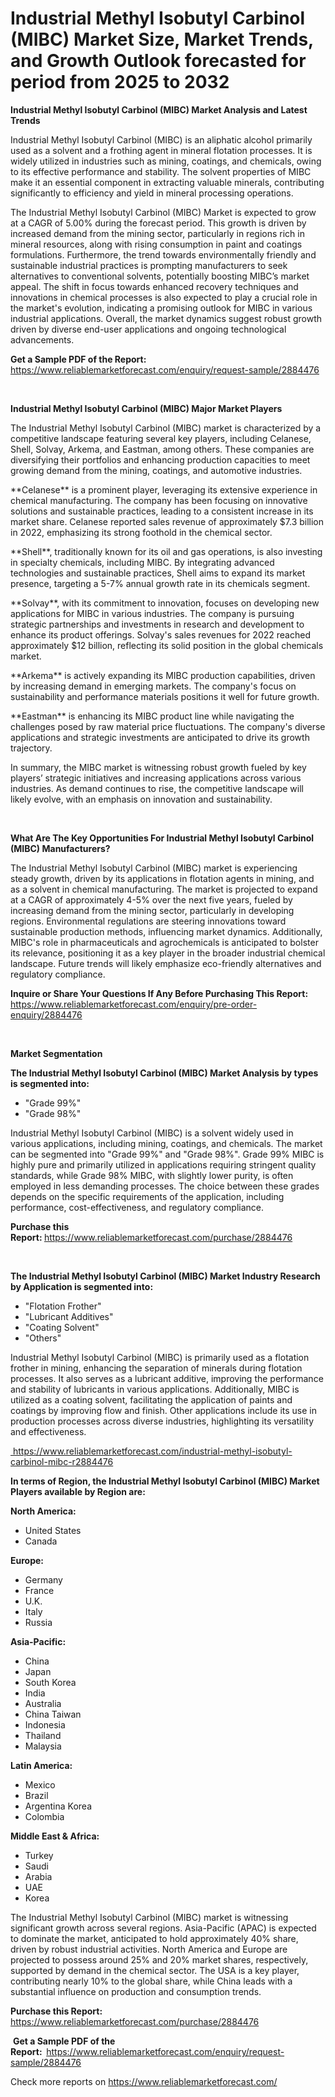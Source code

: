 <p><h1>Industrial Methyl Isobutyl Carbinol (MIBC) Market Size, Market Trends, and Growth Outlook forecasted for period from 2025 to 2032</h1></p><p><strong>Industrial Methyl Isobutyl Carbinol (MIBC) Market Analysis and Latest Trends</strong></p>
<p><p>Industrial Methyl Isobutyl Carbinol (MIBC) is an aliphatic alcohol primarily used as a solvent and a frothing agent in mineral flotation processes. It is widely utilized in industries such as mining, coatings, and chemicals, owing to its effective performance and stability. The solvent properties of MIBC make it an essential component in extracting valuable minerals, contributing significantly to efficiency and yield in mineral processing operations.</p><p>The Industrial Methyl Isobutyl Carbinol (MIBC) Market is expected to grow at a CAGR of 5.00% during the forecast period. This growth is driven by increased demand from the mining sector, particularly in regions rich in mineral resources, along with rising consumption in paint and coatings formulations. Furthermore, the trend towards environmentally friendly and sustainable industrial practices is prompting manufacturers to seek alternatives to conventional solvents, potentially boosting MIBC’s market appeal. The shift in focus towards enhanced recovery techniques and innovations in chemical processes is also expected to play a crucial role in the market's evolution, indicating a promising outlook for MIBC in various industrial applications. Overall, the market dynamics suggest robust growth driven by diverse end-user applications and ongoing technological advancements.</p></p>
<p><strong>Get a Sample PDF of the Report:&nbsp;</strong> <a href="https://www.reliablemarketforecast.com/enquiry/request-sample/2884476?utm_campaign=3046&utm_medium=2&utm_source=Github&utm_content=ia&utm_term=13032025&utm_id=industrial-methyl-isobutyl-carbinol-mibc">https://www.reliablemarketforecast.com/enquiry/request-sample/2884476</a></p>
<p>&nbsp;</p>
<p><strong>Industrial Methyl Isobutyl Carbinol (MIBC) Major Market Players</strong></p>
<p><p>The Industrial Methyl Isobutyl Carbinol (MIBC) market is characterized by a competitive landscape featuring several key players, including Celanese, Shell, Solvay, Arkema, and Eastman, among others. These companies are diversifying their portfolios and enhancing production capacities to meet growing demand from the mining, coatings, and automotive industries.</p><p>**Celanese** is a prominent player, leveraging its extensive experience in chemical manufacturing. The company has been focusing on innovative solutions and sustainable practices, leading to a consistent increase in its market share. Celanese reported sales revenue of approximately $7.3 billion in 2022, emphasizing its strong foothold in the chemical sector.</p><p>**Shell**, traditionally known for its oil and gas operations, is also investing in specialty chemicals, including MIBC. By integrating advanced technologies and sustainable practices, Shell aims to expand its market presence, targeting a 5-7% annual growth rate in its chemicals segment.</p><p>**Solvay**, with its commitment to innovation, focuses on developing new applications for MIBC in various industries. The company is pursuing strategic partnerships and investments in research and development to enhance its product offerings. Solvay's sales revenues for 2022 reached approximately $12 billion, reflecting its solid position in the global chemicals market.</p><p>**Arkema** is actively expanding its MIBC production capabilities, driven by increasing demand in emerging markets. The company's focus on sustainability and performance materials positions it well for future growth.</p><p>**Eastman** is enhancing its MIBC product line while navigating the challenges posed by raw material price fluctuations. The company's diverse applications and strategic investments are anticipated to drive its growth trajectory.</p><p>In summary, the MIBC market is witnessing robust growth fueled by key players’ strategic initiatives and increasing applications across various industries. As demand continues to rise, the competitive landscape will likely evolve, with an emphasis on innovation and sustainability.</p></p>
<p>&nbsp;</p>
<p><strong>What Are The Key Opportunities For Industrial Methyl Isobutyl Carbinol (MIBC) Manufacturers?</strong></p>
<p><p>The Industrial Methyl Isobutyl Carbinol (MIBC) market is experiencing steady growth, driven by its applications in flotation agents in mining, and as a solvent in chemical manufacturing. The market is projected to expand at a CAGR of approximately 4-5% over the next five years, fueled by increasing demand from the mining sector, particularly in developing regions. Environmental regulations are steering innovations toward sustainable production methods, influencing market dynamics. Additionally, MIBC's role in pharmaceuticals and agrochemicals is anticipated to bolster its relevance, positioning it as a key player in the broader industrial chemical landscape. Future trends will likely emphasize eco-friendly alternatives and regulatory compliance.</p></p>
<p><strong>Inquire or Share Your Questions If Any Before Purchasing This Report:</strong> <a href="https://www.reliablemarketforecast.com/enquiry/pre-order-enquiry/2884476?utm_campaign=3046&utm_medium=2&utm_source=Github&utm_content=ia&utm_term=13032025&utm_id=industrial-methyl-isobutyl-carbinol-mibc">https://www.reliablemarketforecast.com/enquiry/pre-order-enquiry/2884476</a></p>
<p>&nbsp;</p>
<p><strong>Market Segmentation</strong></p>
<p><strong>The Industrial Methyl Isobutyl Carbinol (MIBC) Market Analysis by types is segmented into:</strong></p>
<p><ul><li>"Grade 99%"</li><li>"Grade 98%"</li></ul></p>
<p><p>Industrial Methyl Isobutyl Carbinol (MIBC) is a solvent widely used in various applications, including mining, coatings, and chemicals. The market can be segmented into "Grade 99%" and "Grade 98%". Grade 99% MIBC is highly pure and primarily utilized in applications requiring stringent quality standards, while Grade 98% MIBC, with slightly lower purity, is often employed in less demanding processes. The choice between these grades depends on the specific requirements of the application, including performance, cost-effectiveness, and regulatory compliance.</p></p>
<p><strong>Purchase this Report:&nbsp;</strong><a href="https://www.reliablemarketforecast.com/purchase/2884476?utm_campaign=3046&utm_medium=2&utm_source=Github&utm_content=ia&utm_term=13032025&utm_id=industrial-methyl-isobutyl-carbinol-mibc">https://www.reliablemarketforecast.com/purchase/2884476</a></p>
<p>&nbsp;</p>
<p><strong>The Industrial Methyl Isobutyl Carbinol (MIBC) Market Industry Research by Application is segmented into:</strong></p>
<p><ul><li>"Flotation Frother"</li><li>"Lubricant Additives"</li><li>"Coating Solvent"</li><li>"Others"</li></ul></p>
<p><p>Industrial Methyl Isobutyl Carbinol (MIBC) is primarily used as a flotation frother in mining, enhancing the separation of minerals during flotation processes. It also serves as a lubricant additive, improving the performance and stability of lubricants in various applications. Additionally, MIBC is utilized as a coating solvent, facilitating the application of paints and coatings by improving flow and finish. Other applications include its use in production processes across diverse industries, highlighting its versatility and effectiveness.</p></p>
<p><a href="https://www.reliablemarketforecast.com/industrial-methyl-isobutyl-carbinol-mibc-r2884476?utm_campaign=3046&utm_medium=2&utm_source=Github&utm_content=ia&utm_term=13032025&utm_id=industrial-methyl-isobutyl-carbinol-mibc">&nbsp;https://www.reliablemarketforecast.com/industrial-methyl-isobutyl-carbinol-mibc-r2884476</a></p>
<p><strong>In terms of Region, the Industrial Methyl Isobutyl Carbinol (MIBC) Market Players available by Region are:</strong></p>
<p>
    <p> <strong> North America: </strong>
        <ul>
            <li>United States</li>
            <li>Canada</li>
        </ul>
        </p> 
    <p> <strong> Europe: </strong>
        <ul>
            <li>Germany</li>
            <li>France</li>
            <li>U.K.</li>
            <li>Italy</li>
            <li>Russia</li>
        </ul>
        </p> 
    <p> <strong> Asia-Pacific: </strong>
        <ul>
            <li>China</li>
            <li>Japan</li>
            <li>South Korea</li>
            <li>India</li>
            <li>Australia</li>
            <li>China Taiwan</li>
            <li>Indonesia</li>
            <li>Thailand</li>
            <li>Malaysia</li>
        </ul>
        </p> 
    <p> <strong> Latin America: </strong>
        <ul>
            <li>Mexico</li>
            <li>Brazil</li>
            <li>Argentina Korea</li>
            <li>Colombia</li>
        </ul>
        </p> 
    <p> <strong> Middle East & Africa: </strong>
        <ul>
            <li>Turkey</li>
            <li>Saudi</li>
            <li>Arabia</li>
            <li>UAE</li>
            <li>Korea</li>
        </ul>
    </p>
    </p>
<p><p>The Industrial Methyl Isobutyl Carbinol (MIBC) market is witnessing significant growth across several regions. Asia-Pacific (APAC) is expected to dominate the market, anticipated to hold approximately 40% share, driven by robust industrial activities. North America and Europe are projected to possess around 25% and 20% market shares, respectively, supported by demand in the chemical sector. The USA is a key player, contributing nearly 10% to the global share, while China leads with a substantial influence on production and consumption trends.</p></p>
<p><strong>Purchase this Report: </strong><a href="https://www.reliablemarketforecast.com/purchase/2884476?utm_campaign=3046&utm_medium=2&utm_source=Github&utm_content=ia&utm_term=13032025&utm_id=industrial-methyl-isobutyl-carbinol-mibc">https://www.reliablemarketforecast.com/purchase/2884476</a></p>
<p>&nbsp;<strong>Get a Sample PDF of the Report:&nbsp;&nbsp;</strong><a href="https://www.reliablemarketforecast.com/enquiry/request-sample/2884476?utm_campaign=3046&utm_medium=2&utm_source=Github&utm_content=ia&utm_term=13032025&utm_id=industrial-methyl-isobutyl-carbinol-mibc">https://www.reliablemarketforecast.com/enquiry/request-sample/2884476</a></p>
<p><strong></strong></p>
<p>Check more reports on <a href="https://www.reliablemarketforecast.com/?utm_campaign=3046&utm_medium=2&utm_source=Github&utm_content=ia&utm_term=13032025&utm_id=industrial-methyl-isobutyl-carbinol-mibc">https://www.reliablemarketforecast.com/</a></p>